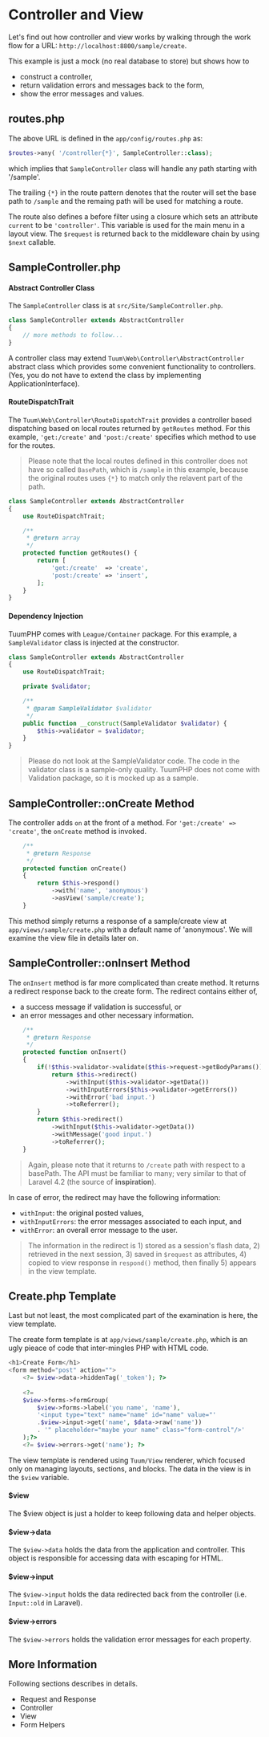 Controller and View
=======

Let's find out how controller and view works by walking through the work flow for a URL:
 ```http://localhost:8800/sample/create```. 

This example is just a mock (no real database to store) but shows how to 

*   construct a controller,
*   return validation errors and messages back to the form,
*   show the error messages and values. 


routes.php
----

The above URL is defined in the ```app/config/routes.php``` as:

```php
$routes->any( '/controller{*}', SampleController::class);
```

which implies that ```SampleController``` class will handle any path starting with '/sample'. 

The trailing ```{*}``` in the route pattern denotes that the router will set the base path to ```/sample``` and the remaing path will be used for matching a route. 

The route also defines a before filter using a closure which sets an attribute ```current``` to be ```'controller'```. This variable is used for the main menu in a layout view. The ```$request``` is returned back to the middleware chain by using ```$next``` callable. 

SampleController.php
----

#### Abstract Controller Class

The ```SampleController``` class is at ```src/Site/SampleController.php```.

```php
class SampleController extends AbstractController 
{
    // more methods to follow...
}
```

A controller class may extend ```Tuum\Web\Controller\AbstractController``` abstract class which provides some convenient functionality to controllers. (Yes, you do not have to extend the class by implementing ApplicationInterface). 

#### RouteDispatchTrait

The ```Tuum\Web\Controller\RouteDispatchTrait``` provides a controller based dispatching based on local routes returned by ```getRoutes``` method. For this example, ```'get:/create'``` and ```'post:/create'``` specifies which method to use for the routes. 

> Please note that the local routes defined in this controller does not have so called ```BasePath```, which is ```/sample``` in this example, because the original routes uses ```{*}``` to match only the relavent part of the path. 

```php
class SampleController extends AbstractController 
{
    use RouteDispatchTrait;

    /**
     * @return array
     */
    protected function getRoutes() {
        return [
            'get:/create'  => 'create',
            'post:/create' => 'insert',
        ];
    }
}
```

#### Dependency Injection

TuumPHP comes with ```League/Container``` package. For this example, a ```SampleValidator``` class is injected at the constructor. 

```php
class SampleController extends AbstractController
{
    use RouteDispatchTrait;

    private $validator;

    /**
     * @param SampleValidator $validator
     */
    public function __construct(SampleValidator $validator) {
        $this->validator = $validator;
    }
}
```

> Please do not look at the SampleValidator code. The code in the validator class is a sample-only quality. TuumPHP does not come with Validation package, so it is mocked up as a sample. 

SampleController::onCreate Method
----

The controller adds ```on``` at the front of a method. For ```'get:/create' => 'create'```, the ```onCreate``` method is invoked.  

```php
    /**
     * @return Response
     */
    protected function onCreate()
    {
        return $this->respond()
            ->with('name', 'anonymous')
            ->asView('sample/create');
    }
```

This method simply returns a response of a sample/create view at ```app/views/sample/create.php``` with a default name of 'anonymous'. We will examine the view file in details later on. 


SampleController::onInsert Method
----

The ```onInsert``` method is far more complicated than create method. It returns a redirect response back to the create form. The redirect contains either of,

*   a success message if validation is successful, or 
*   an error messages and other necessary information.  

```php
    /**
     * @return Response
     */
    protected function onInsert()
    {
        if(!$this->validator->validate($this->request->getBodyParams())) {
            return $this->redirect()
                ->withInput($this->validator->getData())
                ->withInputErrors($this->validator->getErrors())
                ->withError('bad input.')
                ->toReferrer();
        }
        return $this->redirect()
            ->withInput($this->validator->getData())
            ->withMessage('good input.')
            ->toReferrer();
    }
```

> Again, please note that it returns to ```/create``` path with respect to a basePath. 
> The API must be familiar to many; very similar to that of Laravel 4.2 (the source of __inspiration__). 

In case of error, the redirect may have the following information:

*   ```withInput```: the original posted values,
*   ```withInputErrors```: the error messages associated to each input, and 
*   ```withError```: an overall error message to the user. 

> The information in the redirect is 1) stored as a session's flash data, 2) retrieved in the next session, 3) saved in ```$request``` as attributes, 4) copied to view response in ```respond()``` method, then finally 5) appears in the view template. 

Create.php Template
----

Last but not least, the most complicated part of the examination is here, the view template. 

The create form template is at ```app/views/sample/create.php```, which is an ugly pieace of code that inter-mingles PHP with HTML code. 

```php
<h1>Create Form</h1>
<form method="post" action="">
    <?= $view->data->hiddenTag('_token'); ?>
    
    <?=
    $view->forms->formGroup(
        $view->forms->label('you name', 'name'),
        '<input type="text" name="name" id="name" value="'
        .$view->input->get('name', $data->raw('name'))
        . '" placeholder="maybe your name" class="form-control"/>'
    );?>
    <?= $view->errors->get('name'); ?>
```

The view template is rendered using ```Tuum/View``` renderer, which focused only on managing layouts, sections, and blocks. The data in the view is in the ```$view``` variable. 

#### $view

The $view object is just a holder to keep following data and helper objects.

#### $view->data

The ```$view->data``` holds the data from the application and controller. This object is responsible for accessing data with escaping for HTML. 

#### $view->input

The ```$view->input``` holds the data redirected back from the controller (i.e. ```Input::old``` in Laravel). 

#### $view->errors

The ```$view->errors``` holds the validation error messages for each property. 


More Information
----

Following sections describes in details. 

*   Request and Response
*   Controller
*   View
*   Form Helpers
